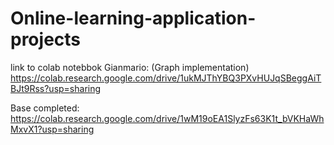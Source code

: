 # Online-learning-application-projects

link to colab notebbok Gianmario:
(Graph implementation)
https://colab.research.google.com/drive/1ukMJThYBQ3PXvHUJqSBeggAiTBJt9Rss?usp=sharing

Base completed:
https://colab.research.google.com/drive/1wM19oEA1SlyzFs63K1t_bVKHaWhMxvX1?usp=sharing
